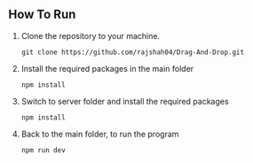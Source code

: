 ## How To Run

1. Clone the repository to your machine.

    ```
    git clone https://github.com/rajshah04/Drag-And-Drop.git
    ```
   
2. Install the required packages in the main folder

   ```
   npm install
   ```
   
3. Switch to server folder and install the required packages

   ```
   npm install
   ```

4. Back to the main folder, to run the program

   ```
   npm run dev
   ```
